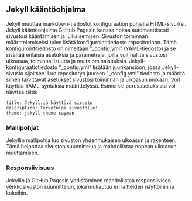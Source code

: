 ## Jekyll kääntöohjelma
Jekyll muuttaa markdown-tiedostot konfiguraation pohjalta HTML-sivuiksi. Jekyll kääntöohjelma GitHub Pagesin kanssa hoitaa automaattisesti sivustosi kääntämisen ja julkaisemisen. Sivuston toiminnan määrittelemiseksi tulee lisätä konfigurointitiedosto repositorioon. Tämä konfigurointitiedosto on nimeltään "_config.yml" (YAML-tiedosto) ja se sisältää erilaisia asetuksia ja parametreja, joilla voit hallita sivustosi ulkoasua, toiminnallisuutta ja muita ominaisuuksia. Jekyll-konfiguraatiotiedosto "_config.yml" lisätään juurikansioon, jossa Jekyll-sivusto sijaitsee. Luo repositoryn juureen "_config.yml" tiedosto ja määritä siihen tarvittavat asetukset sivustosi toiminnan ja ulkoasun mukaan. Voit käyttää YAML-syntaksia määrittelyssä. Esimerkki perusasetuksista voi näyttää tältä:
~~~
title: Jekyll:iä käyttävä sivusto
description: Tervetuloa sivustolle!
theme: jekyll-theme-cayman
~~~

### Mallipohjat
Jekyllin mallipohja luo sivuston yhdenmukaisen ulkoasun ja rakenteen. Tämä helpottaa sivuston suunnittelua ja mahdollistaa nopean ulkoasun muuttamisen.

### Responsiivisuus
Jekyllin ja GitHub Pagesin yhdistäminen mahdollistaa responsiivisen verkkosivuston suunnittelun, joka mukautuu eri laitteiden näyttöihin ja kokoihin.
